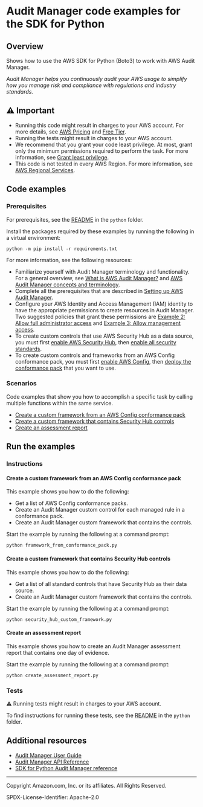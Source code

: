 <!--Generated by WRITEME on 2023-10-13 17:49:14.206657 (UTC)-->
# Audit Manager code examples for the SDK for Python

## Overview

Shows how to use the AWS SDK for Python (Boto3) to work with AWS Audit Manager.

<!--custom.overview.start-->
<!--custom.overview.end-->

*Audit Manager helps you continuously audit your AWS usage to simplify how you manage risk and compliance with regulations and industry standards.*

## ⚠ Important

* Running this code might result in charges to your AWS account. For more details, see [AWS Pricing](https://aws.amazon.com/pricing/?aws-products-pricing.sort-by=item.additionalFields.productNameLowercase&aws-products-pricing.sort-order=asc&awsf.Free%20Tier%20Type=*all&awsf.tech-category=*all) and [Free Tier](https://aws.amazon.com/free/?all-free-tier.sort-by=item.additionalFields.SortRank&all-free-tier.sort-order=asc&awsf.Free%20Tier%20Types=*all&awsf.Free%20Tier%20Categories=*all).
* Running the tests might result in charges to your AWS account.
* We recommend that you grant your code least privilege. At most, grant only the minimum permissions required to perform the task. For more information, see [Grant least privilege](https://docs.aws.amazon.com/IAM/latest/UserGuide/best-practices.html#grant-least-privilege).
* This code is not tested in every AWS Region. For more information, see [AWS Regional Services](https://aws.amazon.com/about-aws/global-infrastructure/regional-product-services).

<!--custom.important.start-->
<!--custom.important.end-->

## Code examples

### Prerequisites

For prerequisites, see the [README](../../README.md#Prerequisites) in the `python` folder.

Install the packages required by these examples by running the following in a virtual environment:

```
python -m pip install -r requirements.txt
```

<!--custom.prerequisites.start-->
For more information, see the following resources:

- Familiarize yourself with Audit Manager terminology and functionality. For a general 
overview, see [What is AWS Audit Manager?](https://docs.aws.amazon.com/audit-manager/latest/userguide/what-is.html) and [AWS Audit Manager concepts and terminology](https://docs.aws.amazon.com/audit-manager/latest/userguide/concepts.html).
- Complete all the prerequisites that are described in 
[Setting up AWS Audit Manager](https://docs.aws.amazon.com/audit-manager/latest/userguide/setting-up.html). 
- Configure your AWS Identity and Access Management (IAM) identity to have the appropriate permissions to create resources in Audit 
Manager. Two suggested policies that grant these permissions are 
[Example 2: Allow full administrator access](https://docs.aws.amazon.com/audit-manager/latest/userguide/security_iam_id-based-policy-examples.html#example-1) 
and [Example 3: Allow management access](https://docs.aws.amazon.com/audit-manager/latest/userguide/security_iam_id-based-policy-examples.html#example-2).
- To create custom controls that use AWS Security Hub as a data source, you must first 
[enable AWS Security Hub](https://docs.aws.amazon.com/securityhub/latest/userguide/securityhub-settingup.html), then [enable all security standards](https://docs.aws.amazon.com/securityhub/latest/userguide/securityhub-standards-enable-disable.html#securityhub-standard-enable-console). 
- To create custom controls and frameworks from an AWS Config conformance pack, you 
must first [enable AWS Config](https://docs.aws.amazon.com/config/latest/developerguide/gs-console.html), 
then [deploy the conformance pack](https://docs.aws.amazon.com/config/latest/developerguide/conformance-pack-console.html) 
that you want to use.
<!--custom.prerequisites.end-->

### Scenarios

Code examples that show you how to accomplish a specific task by calling multiple
functions within the same service.

* [Create a custom framework from an AWS Config conformance pack](framework_from_conformance_pack.py)
* [Create a custom framework that contains Security Hub controls](security_hub_custom_framework.py)
* [Create an assessment report](create_assessment_report.py)

## Run the examples

### Instructions


<!--custom.instructions.start-->
<!--custom.instructions.end-->



#### Create a custom framework from an AWS Config conformance pack

This example shows you how to do the following:

* Get a list of AWS Config conformance packs.
* Create an Audit Manager custom control for each managed rule in a conformance pack.
* Create an Audit Manager custom framework that contains the controls.

<!--custom.scenario_prereqs.auditmanager_Scenario_CustomFrameworkFromConformancePack.start-->
<!--custom.scenario_prereqs.auditmanager_Scenario_CustomFrameworkFromConformancePack.end-->

Start the example by running the following at a command prompt:

```
python framework_from_conformance_pack.py
```


<!--custom.scenarios.auditmanager_Scenario_CustomFrameworkFromConformancePack.start-->
<!--custom.scenarios.auditmanager_Scenario_CustomFrameworkFromConformancePack.end-->

#### Create a custom framework that contains Security Hub controls

This example shows you how to do the following:

* Get a list of all standard controls that have Security Hub as their data source.
* Create an Audit Manager custom framework that contains the controls.

<!--custom.scenario_prereqs.auditmanager_Scenario_CustomFrameworkFromSecurityHub.start-->
<!--custom.scenario_prereqs.auditmanager_Scenario_CustomFrameworkFromSecurityHub.end-->

Start the example by running the following at a command prompt:

```
python security_hub_custom_framework.py
```


<!--custom.scenarios.auditmanager_Scenario_CustomFrameworkFromSecurityHub.start-->
<!--custom.scenarios.auditmanager_Scenario_CustomFrameworkFromSecurityHub.end-->

#### Create an assessment report

This example shows you how to create an Audit Manager assessment report that contains one day of evidence.


<!--custom.scenario_prereqs.auditmanager_Scenario_CreateAssessmentReport.start-->
<!--custom.scenario_prereqs.auditmanager_Scenario_CreateAssessmentReport.end-->

Start the example by running the following at a command prompt:

```
python create_assessment_report.py
```


<!--custom.scenarios.auditmanager_Scenario_CreateAssessmentReport.start-->
<!--custom.scenarios.auditmanager_Scenario_CreateAssessmentReport.end-->

### Tests

⚠ Running tests might result in charges to your AWS account.


To find instructions for running these tests, see the [README](../../README.md#Tests)
in the `python` folder.



<!--custom.tests.start-->
<!--custom.tests.end-->

## Additional resources

* [Audit Manager User Guide](https://docs.aws.amazon.com/audit-manager/latest/userguide/what-is.html)
* [Audit Manager API Reference](https://docs.aws.amazon.com/audit-manager/latest/APIReference/Welcome.html)
* [SDK for Python Audit Manager reference](https://boto3.amazonaws.com/v1/documentation/api/latest/reference/services/auditmanager.html)

<!--custom.resources.start-->
<!--custom.resources.end-->

---

Copyright Amazon.com, Inc. or its affiliates. All Rights Reserved.

SPDX-License-Identifier: Apache-2.0